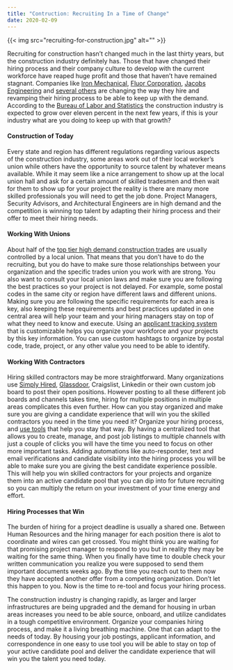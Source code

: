 ```yaml
---
title: "Contruction: Recruiting In a Time of Change"
date: 2020-02-09
---
```

{{< img src="recruiting-for-construction.jpg" alt="" >}}

Recruiting for construction hasn’t changed much in the last thirty years, but the construction industry definitely has.  Those that have changed their hiring process and their company culture to develop with the current workforce have reaped huge profit and those that haven’t have remained stagnant.
Companies like [Iron Mechanical](https://www.ironmechanical.com/), [Fluor Corporation](https://www.fluor.com/), [Jacobs Engineering](https://www.jacobs.com/) and [several others](https://www.zippia.com/advice/biggest-construction-companies-in-america/) are changing the way they hire and revamping their hiring process to be able to keep up with the demand.  According to the [Bureau of Labor and Statistics](https://www.bls.gov/ooh/construction-and-extraction/construction-laborers-and-helpers.htm) the construction industry is expected to grow over eleven percent in the next few years, if this is your industry what are you doing to keep up with that growth?

#### Construction of Today
Every state and region has different regulations regarding various aspects of the construction industry, some areas work out of their local worker’s union while others have the opportunity to source talent by whatever means available.  While it may seem like a nice arrangement to show up at the local union hall and ask for a certain amount of skilled tradesmen and then wait for them to show up for your project the reality is there are many more skilled professionals you will need to get the job done.  Project Managers, Security Advisors, and Architectural Engineers are in high demand and the competition is winning top talent by adapting their hiring process and their offer to meet their hiring needs.

#### Working With Unions
About half of the [top tier high demand construction trades](https://esub.com/top-ten-best-paying-construction-jobs/) are usually controlled by a local union.  That means that you don’t have to do the recruiting, but you do have to make sure those relationships between your organization and the specific trades union you work with are strong.  You also want to consult your local union laws and make sure you are following the best practices so your project is not delayed.  For example, some postal codes in the same city or region have different laws and different unions.  Making sure you are following the specific requirements for each area is key, also keeping these requirements and best practices updated in one central area will help your team and your hiring managers stay on top of what they need to know and execute.  Using an [applicant tracking system](/) that is customizable helps you organize your workforce and your projects by this key information.  You can use custom hashtags to organize by postal code, trade, project, or any other value you need to be able to identify.

#### Working With Contractors
Hiring skilled contractors may be more straightforward.  Many organizations use [Simply Hired](https://www.simplyhired.com/), [Glassdoor](https://www.glassdoor.com/index.htm), Craigslist, Linkedin or their own custom job board to post their open positions.  However posting to all these different job boards and channels takes time, hiring for multiple positions in multiple areas complicates this even further.  How can you stay organized and make sure you are giving a candidate experience that will win you the skilled contractors you need in the time you need it?  Organize your hiring process, and [use tools](/) that help you stay that way.  By having a centralized tool that allows you to create, manage, and post job listings to multiple channels with just a couple of clicks you will have the time you need to focus on other more important tasks.  Adding automations like auto-responder, text and email verifications and candidate visibility into the hiring process you will be able to make sure you are giving the best candidate experience possible.  This will help you win skilled contractors for your projects and organize them into an active candidate pool that you can dip into for future recruiting so you can multiply the return on your investment of your time energy and effort.

#### Hiring Processes that Win
The burden of hiring for a project deadline is usually a shared one.  Between Human Resources and the hiring manager for each position there is alot to coordinate and wires can get crossed.  You might think you are waiting for that promising project manager to respond to you but in reality they may be waiting for the same thing.  When you finally have time to double check your written communication you realize you were supposed to send them important documents weeks ago.  By the time you reach out to them now they have accepted another offer from a competing organization.  Don’t let this happen to you.  Now is the time to re-tool and focus your hiring process.

The construction industry is changing rapidly, as larger and larger infrastructures are being upgraded and the demand for housing in urban areas increases you need to be able source, onboard, and utilize candidates in a tough competitive environment. Organize your companies hiring process, and make it a living breathing machine. One that can adapt to the needs of today. By housing your job postings, applicant information, and correspondence in one easy to use tool you will be able to stay on top of your active candidate pool and deliver the candidate experience that will win you the talent you need today.